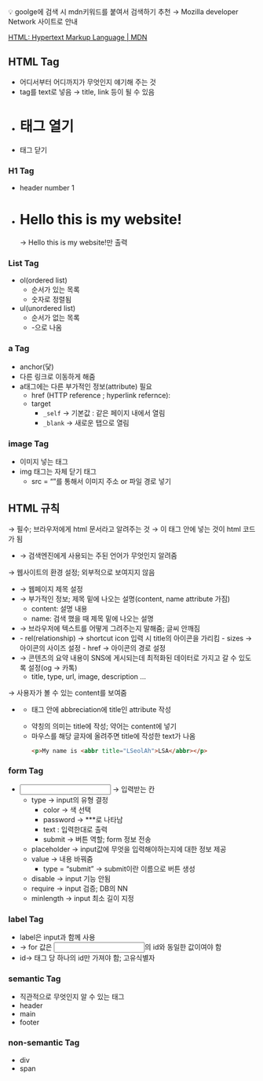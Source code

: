 <aside>
💡 goolge에 검색 시 mdn키워드를 붙여서 검색하기 추천
→ Mozilla developer Network 사이트로 안내

</aside>

[HTML&colon; Hypertext Markup Language | MDN](https://developer.mozilla.org/ko/docs/Web/HTML)

## HTML Tag

- 어디서부터 어디까지가 무엇인지 얘기해 주는 것
- tag를 text로 넣음 → title, link 등이 될 수 있음
- <h1>태그 열기
- </h1>태그 닫기

### H1 Tag

- header number 1
- <h1>Hello this is my website!</h1>
    
    → Hello this is my website!만 출력


### List Tag

- ol(ordered list)
  - 순서가 있는 목록
  - 숫자로 정렬됨
- ul(unordered list)
  - 순서가 없는 목록
  - -으로 나옴

### a Tag

- anchor(닻)
- 다른 링크로 이동하게 해줌
- a태그에는 다른 부가적인 정보(attribute) 필요
  - href (HTTP reference ; hyperlink refernce):
  - target
    - `_self` → 기본값 : 같은 페이지 내에서 열림
    - `_blank` → 새로운 탭으로 열림

### image Tag

- 이미지 넣는 태그
- img 태그는 자체 닫기 태그
  - src = “”를 통해서 이미지 주소 or 파일 경로 넣기

## HTML 규칙

<!DOCTYPE *html*> → 필수; 브라우저에게 html 문서라고 알려주는 것

<html></html> → 이 태그 안에 넣는 것이 html 코드가 됨

- <html lang=””> → 검색엔진에게 사용되는 주된 언어가 무엇인지 알려줌

<head></head> → 웹사이트의 환경 설정; 외부적으로 보여지지 않음

- <title></title> → 웹페이지 제목 설정
- <meta></meta> → 부가적인 정보; 제목 밑에 나오는 설명(content, name attribute 가짐)
    - content: 설명 내용
    - name: 검색 했을 때 제목 밑에 나오는 설명
- <meta charset="utf-8"/> → 브라우저에 텍스트를 어떻게 그려주는지 말해줌; 글씨 안깨짐
- <link />
    - rel(relationship) → shortcut icon 입력 시 title의 아이콘을 가리킴
    - sizes → 아이콘의 사이즈 설정
    - href → 아이콘의 경로 설정
- <meta property="og : "> → 콘텐츠의 요약 내용이 SNS에 게시되는데 최적화된 데이터로 가지고 갈 수 있도록 설정(og → 카톡)
    - title, type, url, image, description …

<body></body> → 사용자가 볼 수 있는 content를 보여줌

- <abbr title=””></abbr>
  - <p> 태그 안에 abbreciation에 title인 attribute 작성
  - 약칭의 의미는 title에 작성; 약어는 content에 넣기
  - 마우스를 해당 글자에 올려주면 title에 작성한 text가 나옴
    ```html
    <p>My name is <abbr title="LSeolAh">LSA</abbr></p>
    ```

### form Tag

- <input /> → 입력받는 칸
  - type → input의 유형 결정
    - color → 색 선택
    - password → \*\*\*로 나타남
    - text : 입력한대로 출력
    - submit → 버튼 역할; form 정보 전송
  - placeholder → input값에 무엇을 입력해야하는지에 대한 정보 제공
  - value → 내용 바꿔줌
    - type = “submit” → submit이란 이름으로 버튼 생성
  - disable → input 기능 안됨
  - require → input 검증; DB의 NN
  - minlength → input 최소 길이 지정

### label Tag

- label은 input과 함께 사용
- <label for=””> → for 값은 <input id=””>의 id와 동일한 값이여야 함
- id→ 태그 당 하나의 id만 가져야 함; 고유식별자

### semantic Tag

- 직관적으로 무엇인지 알 수 있는 태그
- header
- main
- footer

### non-semantic Tag

- div
- span
